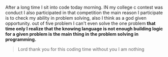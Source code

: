After a long time I sit into code today morning. IN my college c contest was conduct I also participated in that competition the main reason I participate is to check my ability in problem
solving, also I think as a god given opportunity. out of five problem I can't even solve the one problem **that time only I realize that the knowing language is not enough building logic for a given problem is the main thing in the problem solving in programming.** 

>Lord thank you for this coding time without you I am nothing 